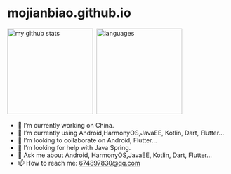 # mojianbiao.github.io
<p align="left">
  <img src="https://github-readme-stats.vercel.app/api?username=mojianbiao" alt="my github stats" height="195"  />&nbsp;
  <img src="https://github-readme-stats.vercel.app/api/top-langs/?username=mojianbiao" alt="languages"  height="195" />
</p>

- 🔭 I’m currently working on China.
- 🌱 I’m currently using Android,HarmonyOS,JavaEE, Kotlin, Dart, Flutter... 
- 👯 I’m looking to collaborate on Android, Flutter...
- 🤔 I’m looking for help with Java Spring.
- 💬 Ask me about Android, HarmonyOS,JavaEE, Kotlin, Dart, Flutter...
- 📫 How to reach me: 674897830@qq.com
